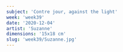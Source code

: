 ```yaml
---
subject: 'Contre jour, against the light'
week: 'week39'
date: '2020-12-04'
artist: 'Suzanne'
dimensions: '15x18 cm'
slug: 'week39/Suzanne.jpg'
---
```

